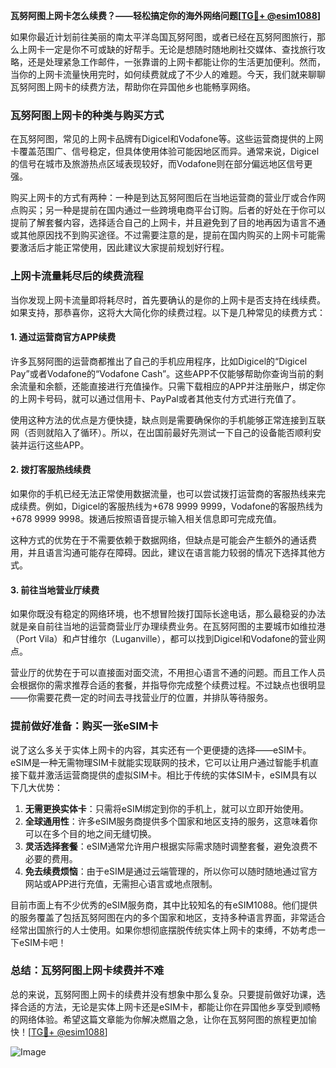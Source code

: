 **瓦努阿图上网卡怎么续费？——轻松搞定你的海外网络问题[[TG💪+ @esim1088](https://t.me/s/esim1088)]**

如果你最近计划前往美丽的南太平洋岛国瓦努阿图，或者已经在瓦努阿图旅行，那么上网卡一定是你不可或缺的好帮手。无论是想随时随地刷社交媒体、查找旅行攻略，还是处理紧急工作邮件，一张靠谱的上网卡都能让你的生活更加便利。然而，当你的上网卡流量快用完时，如何续费就成了不少人的难题。今天，我们就来聊聊瓦努阿图上网卡的续费方法，帮助你在异国他乡也能畅享网络。

### 瓦努阿图上网卡的种类与购买方式

在瓦努阿图，常见的上网卡品牌有Digicel和Vodafone等。这些运营商提供的上网卡覆盖范围广、信号稳定，但具体使用体验可能因地区而异。通常来说，Digicel的信号在城市及旅游热点区域表现较好，而Vodafone则在部分偏远地区信号更强。

购买上网卡的方式有两种：一种是到达瓦努阿图后在当地运营商的营业厅或合作网点购买；另一种是提前在国内通过一些跨境电商平台订购。后者的好处在于你可以提前了解套餐内容，选择适合自己的上网卡，并且避免到了目的地再因为语言不通或其他原因找不到购买途径。不过需要注意的是，提前在国内购买的上网卡可能需要激活后才能正常使用，因此建议大家提前规划好行程。

### 上网卡流量耗尽后的续费流程

当你发现上网卡流量即将耗尽时，首先要确认的是你的上网卡是否支持在线续费。如果支持，那恭喜你，这将大大简化你的续费过程。以下是几种常见的续费方式：

#### 1. **通过运营商官方APP续费**
许多瓦努阿图的运营商都推出了自己的手机应用程序，比如Digicel的“Digicel Pay”或者Vodafone的“Vodafone Cash”。这些APP不仅能够帮助你查询当前的剩余流量和余额，还能直接进行充值操作。只需下载相应的APP并注册账户，绑定你的上网卡号码，就可以通过信用卡、PayPal或者其他支付方式进行充值了。

使用这种方法的优点是方便快捷，缺点则是需要确保你的手机能够正常连接到互联网（否则就陷入了循环）。所以，在出国前最好先测试一下自己的设备能否顺利安装并运行这些APP。

#### 2. **拨打客服热线续费**
如果你的手机已经无法正常使用数据流量，也可以尝试拨打运营商的客服热线来完成续费。例如，Digicel的客服热线为+678 9999 9999，Vodafone的客服热线为+678 9999 9998。拨通后按照语音提示输入相关信息即可完成充值。

这种方式的优势在于不需要依赖于数据网络，但缺点是可能会产生额外的通话费用，并且语言沟通可能存在障碍。因此，建议在语言能力较弱的情况下选择其他方式。

#### 3. **前往当地营业厅续费**
如果你既没有稳定的网络环境，也不想冒险拨打国际长途电话，那么最稳妥的办法就是亲自前往当地的运营商营业厅办理续费业务。在瓦努阿图的主要城市如维拉港（Port Vila）和卢甘维尔（Luganville），都可以找到Digicel和Vodafone的营业网点。

营业厅的优势在于可以直接面对面交流，不用担心语言不通的问题。而且工作人员会根据你的需求推荐合适的套餐，并指导你完成整个续费过程。不过缺点也很明显——你需要花费一定的时间去寻找营业厅的位置，并排队等待服务。

### 提前做好准备：购买一张eSIM卡

说了这么多关于实体上网卡的内容，其实还有一个更便捷的选择——eSIM卡。eSIM是一种无需物理SIM卡就能实现联网的技术，它可以让用户通过智能手机直接下载并激活运营商提供的虚拟SIM卡。相比于传统的实体SIM卡，eSIM具有以下几大优势：

1. **无需更换实体卡**：只需将eSIM绑定到你的手机上，就可以立即开始使用。
2. **全球通用性**：许多eSIM服务商提供多个国家和地区支持的服务，这意味着你可以在多个目的地之间无缝切换。
3. **灵活选择套餐**：eSIM通常允许用户根据实际需求随时调整套餐，避免浪费不必要的费用。
4. **免去续费烦恼**：由于eSIM是通过云端管理的，所以你可以随时随地通过官方网站或APP进行充值，无需担心语言或地点限制。

目前市面上有不少优秀的eSIM服务商，其中比较知名的有eSIM1088。他们提供的服务覆盖了包括瓦努阿图在内的多个国家和地区，支持多种语言界面，非常适合经常出国旅行的人士使用。如果你想彻底摆脱传统实体上网卡的束缚，不妨考虑一下eSIM卡吧！

### 总结：瓦努阿图上网卡续费并不难

总的来说，瓦努阿图上网卡的续费并没有想象中那么复杂。只要提前做好功课，选择合适的方法，无论是实体上网卡还是eSIM卡，都能让你在异国他乡享受到顺畅的网络体验。希望这篇文章能为你解决燃眉之急，让你在瓦努阿图的旅程更加愉快！[[TG💪+ @esim1088](https://t.me/s/esim1088)] 

![Image](https://i.postimg.cc/4NQfJmqS/Snipaste-2025-05-13-00-14-12.png)